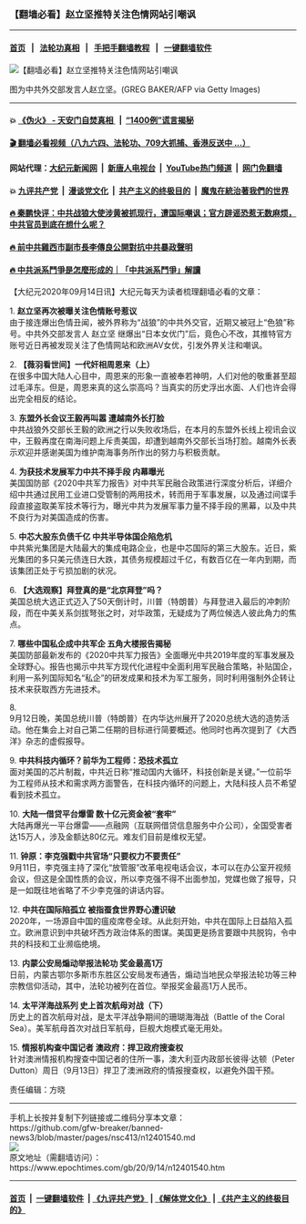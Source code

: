 ### 【翻墙必看】赵立坚推特关注色情网站引嘲讽
------------------------

#### [首页](https://github.com/gfw-breaker/banned-news3/blob/master/README.md) &nbsp;&nbsp;|&nbsp;&nbsp; [法轮功真相](https://github.com/begood0513/basic/blob/master/README.md)  &nbsp;&nbsp;|&nbsp;&nbsp; [手把手翻墙教程](https://github.com/gfw-breaker/guides/wiki)  &nbsp;&nbsp;|&nbsp;&nbsp; [一键翻墙软件](https://github.com/gfw-breaker/nogfw/blob/master/README.md)  



<div><img alt="【翻墙必看】赵立坚推特关注色情网站引嘲讽" class="attachment-djy_600_400 size-djy_600_400 wp-post-image" src="https://i.epochtimes.com/assets/uploads/2020/07/GettyImages-1209379603-600x400.jpg"/>
<div class="caption">
 <p>
  图为中共外交部发言人赵立坚。(GREG BAKER/AFP via Getty Images)
 </p>
</div></div><hr/>

#### 💥 [《伪火》 - 天安门自焚真相 ](http://141.164.51.119:10000/videos/blog/weihuo.html)&nbsp; |&nbsp; [“1400例”谎言揭秘  ](http://141.164.51.119:10000/videos/blog/jiexi1400.html)

#### [ 🎬  翻墙必看视频（八九六四、法轮功、709大抓捕、香港反送中 ...）](https://github.com/gfw-breaker/links/blob/master/banned.md)

#### 网站代理：[大纪元新闻网](http://167.172.10.89:10080/gb/) &nbsp;|&nbsp; [新唐人电视台](http://167.172.10.89:8808/gb/)  &nbsp;|&nbsp; [YouTube热门频道](http://158.247.203.241/youtube.html) &nbsp;|&nbsp; [网门免翻墙](http://158.247.203.241:11000/show.aspx?name=ogHome)

#### 💥 [九评共产党](http://141.164.51.119:10000/videos/res/jiuping/)&nbsp; |&nbsp; [漫谈党文化](http://141.164.51.119:10000/videos/res/mtdwh/)&nbsp; |&nbsp; [共产主义的终极目的](http://141.164.51.119:10000/videos/res/zjmd/)&nbsp; |&nbsp; [魔鬼在統治著我們的世界](http://141.164.51.119:10000/videos/res/TheSpecter/)  

#### [ 🔥  秦鹏快评：中共战狼大使涉黄被抓现行，遭国际嘲讽；官方辟谣恐惹无数麻烦，中共官员到底在想什么呢？](http://141.164.51.119:10000/videos/news/qp03.html)

#### [ 🔥  前中共雞西市副市長李傳良公開對抗中共暴政聲明](http://141.164.51.119:10000/videos/news/../tui/index.html)

#### [ 🔥  中共派系鬥爭是怎麼形成的｜「中共派系鬥爭」解讀](http://141.164.51.119:10000/videos/news/don02.html)

<div><p>
 【大纪元2020年09月14日讯】大纪元每天为读者梳理翻墙必看的文章：
</p>
<p>
 1.
 <b>
  <ok href="http://www.epochtimes.com/gb/20/9/13/n12401217.htm" rel="noopener noreferrer" target="_blank">
   赵立坚再次被曝关注色情账号惹议
  </ok>
 </b>
 <br/>
 由于接连爆出色情丑闻，被外界称为“战狼”的中共外交官，近期又被冠上“色狼”称号。中共外交部发言人
 <ok href="https://www.epochtimes.com/gb/tag/%E8%B5%B5%E7%AB%8B%E5%9D%9A.html">
  赵立坚
 </ok>
 继爆出“日本女优门”后，竟色心不改，其推特官方账号近日再被发现关注了色情网站和欧洲AV女优，引发外界关注和嘲讽。
</p>
<p>
 2.
 <b>
  <ok href="http://www.epochtimes.com/gb/20/9/13/n12401109.htm" rel="noopener noreferrer" target="_blank">
   【薇羽看世间】一代奸相周恩来（上）
  </ok>
 </b>
 <br/>
 在很多中国大陆人心目中，周恩来的形象一直被奉若神明，人们对他的敬重甚至超过毛泽东。但是，周恩来真的这么崇高吗？当真实的历史浮出水面、人们也许会得出完全相反的结论。
</p>
<p>
 3.
 <b>
  <ok href="http://www.epochtimes.com/gb/20/9/13/n12400086.htm" rel="noopener noreferrer" target="_blank">
   东盟外长会议王毅再叫嚣 遭越南外长打脸
  </ok>
 </b>
 <br/>
 中共战狼外交部长王毅的欧洲之行以失败收场后，在本月的东盟外长线上视讯会议中，王毅再度在南海问题上斥责美国，却遭到越南外交部长当场打脸。越南外长表示欢迎并感谢美国为维护南海事务所作出的努力与积极贡献。
</p>
<p>
 4.
 <b>
  <ok href="http://www.epochtimes.com/gb/20/9/10/n12392928.htm" rel="noopener noreferrer" target="_blank">
   为获技术发展军力中共不择手段 内幕曝光
  </ok>
 </b>
 <br/>
 美国国防部《2020中共军力报告》对中共军民融合政策进行深度分析后，详细介绍中共通过民用工业进口受管制的两用技术，转而用于军事发展，以及通过间谍手段直接盗取美军技术等行为，曝光中共为发展军事力量不择手段的黑幕，以及中共不良行为对美国造成的伤害。
</p>
<p>
 5.
 <b>
  <ok href="http://www.epochtimes.com/gb/20/9/13/n12400671.htm" rel="noopener noreferrer" target="_blank">
   中芯大股东负债千亿 中共半导体国企陷危机
  </ok>
 </b>
 <br/>
 中共紫光集团是大陆最大的集成电路企业，也是中芯国际的第三大股东。近日，紫光集团的多只美元债连日大跌，其债务规模超过千亿，有数百亿在一年内到期，而该集团正处于亏损加剧的状况。
</p>
<p>
 6.
 <b>
  <ok href="http://www.epochtimes.com/gb/20/9/13/n12399670.htm" rel="noopener noreferrer" target="_blank">
   【大选观察】拜登真的是“北京拜登”吗？
  </ok>
 </b>
 <br/>
 美国总统大选正式迈入了50天倒计时，川普（特朗普）与拜登进入最后的冲刺阶段，而在中美关系剑拔弩张之时，对华政策，无疑成为了两位候选人彼此角力的焦点。
</p>
<p>
 7.
 <b>
  <ok href="http://www.epochtimes.com/gb/20/9/8/n12387615.htm" rel="noopener noreferrer" target="_blank">
   哪些中国私企成中共军企 五角大楼报告揭秘
  </ok>
 </b>
 <br/>
 美国防部最新发布的《2020中共军力报告》全面曝光中共2019年度的军事发展及全球野心。报告也揭示中共军方现代化进程中全面利用军民融合策略，补贴国企，利用一系列国际知名“私企”的研发成果和技术为军工服务，同时利用强制外企转让技术来获取西方先进技术。
</p>
<p>
 8.
 <b>
  <ok href="http://www.epochtimes.com/gb/20/9/13/n12400625.htm" rel="noopener noreferrer" target="_blank">
  </ok>
 </b>
 <br/>
 9月12日晚，美国总统川普（特朗普）在内华达州展开了2020总统大选的造势活动。他在集会上对自己第二任期的目标进行简要概述。他同时也再次提到了《大西洋》杂志的虚假报导。
</p>
<p>
 9.
 <b>
  <ok href="http://www.epochtimes.com/gb/20/9/13/n12400938.htm" rel="noopener noreferrer" target="_blank">
   中共科技内循环？前华为工程师：恐技术孤立
  </ok>
 </b>
 <br/>
 面对美国的芯片制裁，中共近日称“推动国内大循环，科技创新是关键。”一位前华为工程师从技术和需求两方面警告，在科技内循环的问题上，大陆科技人员不希望看到技术孤立。
</p>
<p>
 10.
 <b>
  <ok href="http://www.epochtimes.com/gb/20/9/13/n12399885.htm" rel="noopener noreferrer" target="_blank">
   大陆一借贷平台爆雷 数十亿元资金被“套牢”
  </ok>
 </b>
 <br/>
 大陆再爆光一平台爆雷——点融网（互联网借贷信息服务中介公司），全国受害者达15万人，涉及金额达80亿元。难友们目前是维权无望。
</p>
<p>
 11.
 <b>
  <ok href="http://www.epochtimes.com/gb/20/9/13/n12400867.htm" rel="noopener noreferrer" target="_blank">
   钟原：李克强戳中共官场“只要权力不要责任”
  </ok>
 </b>
 <br/>
 9月11日，李克强主持了深化“放管服”改革电视电话会议，本可以在办公室开视频会议，但这是全国性质的会议，所以李克强不得不出面参加，党媒也做了报导，只是一如既往地省略了不少李克强的讲话内容。
</p>
<p>
 12.
 <b>
  <ok href="http://www.epochtimes.com/gb/20/9/13/n12401179.htm
" rel="noopener noreferrer" target="_blank">
   中共在国际陷孤立 被指蚕食世界野心遭识破
  </ok>
 </b>
 <br/>
 2020年，一场源自中国的瘟疫席卷全球。从此刻开始，中共在国际上日益陷入孤立。欧洲意识到中共破坏西方政治体系的图谋。美国更是扬言要跟中共脱钩，令中共的科技和工业濒临绝境。
</p>
<p>
 13.
 <b>
  <ok href="http://www.epochtimes.com/gb/20/9/13/n12400841.htm" rel="noopener noreferrer" target="_blank">
   内蒙公安局煽动举报法轮功 奖金最高1万
  </ok>
 </b>
 <br/>
 日前，内蒙古鄂尔多斯市东胜区公安局发布通告，煽动当地民众举报法轮功等三种宗教信仰活动，其中，法轮功被列在首位。举报奖金最高1万人民币。
</p>
<p>
 14.
 <b>
  <ok href="http://www.epochtimes.com/gb/20/9/13/n12400746.htm" rel="noopener noreferrer" target="_blank">
   太平洋海战系列 史上首次航母对战（下）
  </ok>
 </b>
 <br/>
 历史上的首次航母对战，是太平洋战争期间的珊瑚海海战（Battle of the Coral Sea）。美军航母首次对战日军航母，巨舰大炮模式毫无用处。
</p>
<p>
 15.
 <b>
  <ok href="http://www.epochtimes.com/gb/20/9/13/n12400877.htm" rel="noopener noreferrer" target="_blank">
   情报机构查中国记者 澳政府：捍卫政府搜查权
  </ok>
 </b>
 <br/>
 针对澳洲情报机构搜查中国记者的住所一事，澳大利亚内政部长彼得‧达顿（Peter Dutton）周日（9月13日）捍卫了澳洲政府的情报搜查权，以避免外国干预。
</p>
<p>
 责任编辑：方晓
</p>
</div>
<hr/>
手机上长按并复制下列链接或二维码分享本文章：<br/>
https://github.com/gfw-breaker/banned-news3/blob/master/pages/nsc413/n12401540.md <br/>
<a href='https://github.com/gfw-breaker/banned-news3/blob/master/pages/nsc413/n12401540.md'><img src='https://github.com/gfw-breaker/banned-news3/blob/master/pages/nsc413/n12401540.md.png'/></a> <br/>
原文地址（需翻墙访问）：https://www.epochtimes.com/gb/20/9/14/n12401540.htm


------------------------
#### [首页](https://github.com/gfw-breaker/banned-news3/blob/master/README.md) &nbsp;|&nbsp; [一键翻墙软件](https://github.com/gfw-breaker/nogfw/blob/master/README.md) &nbsp;| [《九评共产党》](https://github.com/gfw-breaker/9ping.md/blob/master/README.md#九评之一评共产党是什么) | [《解体党文化》](https://github.com/gfw-breaker/jtdwh.md/blob/master/README.md) | [《共产主义的终极目的》](https://github.com/gfw-breaker/gczydzjmd.md/blob/master/README.md)


<img src='http://gfw-breaker.win/banned-news3/pages/nsc413/n12401540.md' width='0px' height='0px'/>